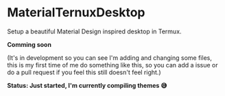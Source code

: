# MaterialTernuxDesktop
Setup a beautiful Material Design inspired desktop in Termux.

**Comming soon**

(It's in development so you can see I'm adding and changing some files, this is my first time of me do something like this, so you can add a issue or do a pull request if you feel this still doesn't feel right.)

**Status: Just started, I'm currently compiling themes 😅**
